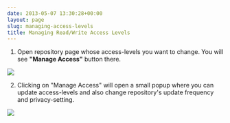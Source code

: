 ```yaml
---
date: 2013-05-07 13:30:28+00:00
layout: page
slug: managing-access-levels
title: Managing Read/Write Access Levels
---
```


1. Open repository page whose access-levels you want to change. You will see **"Manage Access"** button there.

![](https://rtcamp.com/files/2012/10/Manage-Access-for-Git-Repo-620x242.png)



2. Clicking on "Manage Access" will open a small popup where you can update access-levels and also change repository's update frequency and privacy-setting.

![](https://rtcamp.com/files/2012/10/Manage-Access-Screen-for-Git.png)
